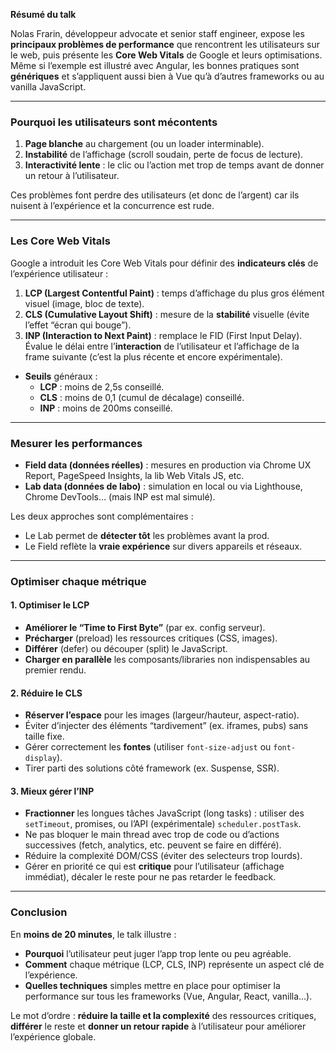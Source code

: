 <YoutubeVideoDetails video-id="xkFWZvl3JZE" video-title="Core web vitals - Nicolas Frizzarin - Vue.js Paris #26
" video-description="Vue.js Paris meetup #26 Sponsors: Mastering Pinia & Nx Host: Valtech">

**Résumé du talk**

Nolas Frarin, développeur advocate et senior staff engineer, expose les **principaux problèmes de performance** que rencontrent les utilisateurs sur le web, puis présente les **Core Web Vitals** de Google et leurs optimisations. Même si l’exemple est illustré avec Angular, les bonnes pratiques sont **génériques** et s’appliquent aussi bien à Vue qu’à d’autres frameworks ou au vanilla JavaScript.

---

### Pourquoi les utilisateurs sont mécontents

1. **Page blanche** au chargement (ou un loader interminable).
2. **Instabilité** de l’affichage (scroll soudain, perte de focus de lecture).
3. **Interactivité lente** : le clic ou l’action met trop de temps avant de donner un retour à l’utilisateur.

Ces problèmes font perdre des utilisateurs (et donc de l’argent) car ils nuisent à l’expérience et la concurrence est rude.

---

### Les Core Web Vitals

Google a introduit les Core Web Vitals pour définir des **indicateurs clés** de l’expérience utilisateur :

1. **LCP (Largest Contentful Paint)** : temps d’affichage du plus gros élément visuel (image, bloc de texte).
2. **CLS (Cumulative Layout Shift)** : mesure de la **stabilité** visuelle (évite l’effet “écran qui bouge”).
3. **INP (Interaction to Next Paint)** : remplace le FID (First Input Delay). Évalue le délai entre l’**interaction** de l’utilisateur et l’affichage de la frame suivante (c’est la plus récente et encore expérimentale).

- **Seuils** généraux :
  - **LCP** : moins de 2,5s conseillé.
  - **CLS** : moins de 0,1 (cumul de décalage) conseillé.
  - **INP** : moins de 200ms conseillé.

---

### Mesurer les performances

- **Field data (données réelles)** : mesures en production via Chrome UX Report, PageSpeed Insights, la lib Web Vitals JS, etc.
- **Lab data (données de labo)** : simulation en local ou via Lighthouse, Chrome DevTools… (mais INP est mal simulé).

Les deux approches sont complémentaires :

- Le Lab permet de **détecter tôt** les problèmes avant la prod.
- Le Field reflète la **vraie expérience** sur divers appareils et réseaux.

---

### Optimiser chaque métrique

#### 1. Optimiser le LCP

- **Améliorer le “Time to First Byte”** (par ex. config serveur).
- **Précharger** (preload) les ressources critiques (CSS, images).
- **Différer** (defer) ou découper (split) le JavaScript.
- **Charger en parallèle** les composants/libraries non indispensables au premier rendu.

#### 2. Réduire le CLS

- **Réserver l’espace** pour les images (largeur/hauteur, aspect-ratio).
- Éviter d’injecter des éléments “tardivement” (ex. iframes, pubs) sans taille fixe.
- Gérer correctement les **fontes** (utiliser `font-size-adjust` ou `font-display`).
- Tirer parti des solutions côté framework (ex. Suspense, SSR).

#### 3. Mieux gérer l’INP

- **Fractionner** les longues tâches JavaScript (long tasks) : utiliser des `setTimeout`, promises, ou l’API (expérimentale) `scheduler.postTask`.
- Ne pas bloquer le main thread avec trop de code ou d’actions successives (fetch, analytics, etc. peuvent se faire en différé).
- Réduire la complexité DOM/CSS (éviter des selecteurs trop lourds).
- Gérer en priorité ce qui est **critique** pour l’utilisateur (affichage immédiat), décaler le reste pour ne pas retarder le feedback.

---

### Conclusion

En **moins de 20 minutes**, le talk illustre :

- **Pourquoi** l’utilisateur peut juger l’app trop lente ou peu agréable.
- **Comment** chaque métrique (LCP, CLS, INP) représente un aspect clé de l’expérience.
- **Quelles techniques** simples mettre en place pour optimiser la performance sur tous les frameworks (Vue, Angular, React, vanilla…).

Le mot d’ordre : **réduire la taille et la complexité** des ressources critiques, **différer** le reste et **donner un retour rapide** à l’utilisateur pour améliorer l’expérience globale.
